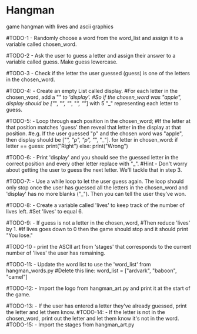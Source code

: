 # Hangman
game hangman with lives and ascii graphics


#TODO-1 - Randomly choose a word from the word_list and assign it to a variable called chosen_word.

#TODO-2 - Ask the user to guess a letter and assign their answer to a variable called guess. Make guess lowercase.

#TODO-3 - Check if the letter the user guessed (guess) is one of the letters in the chosen_word.

#TODO-4: - Create an empty List called display.
#For each letter in the chosen_word, add a "_" to 'display'.
#So if the chosen_word was "apple", display should be ["_", "_", "_", "_", "_"] with 5 "_" representing each letter to guess.

#TODO-5: - Loop through each position in the chosen_word;
#If the letter at that position matches 'guess' then reveal that letter in the display at that position.
#e.g. If the user guessed "p" and the chosen word was "apple", then display should be ["_", "p", "p", "_", "_"].
for letter in chosen_word:
    if letter == guess:
        print("Right")
    else:
        print("Wrong")

#TODO-6: - Print 'display' and you should see the guessed letter in the correct position and every other letter replace with "_".
#Hint - Don't worry about getting the user to guess the next letter. We'll tackle that in step 3.

#TODO-7: - Use a while loop to let the user guess again. The loop should only stop once the user has guessed all the letters in the chosen_word and 'display' has no more blanks ("_"). Then you can tell the user they've won.

#TODO-8: - Create a variable called 'lives' to keep track of the number of lives left. 
#Set 'lives' to equal 6.


#TODO-9: - If guess is not a letter in the chosen_word,
    #Then reduce 'lives' by 1. 
    #If lives goes down to 0 then the game should stop and it should print "You lose."

#TODO-10 - print the ASCII art from 'stages' that corresponds to the current number of 'lives' the user has remaining.

#TODO-11: - Update the word list to use the 'word_list' from hangman_words.py
#Delete this line: word_list = ["ardvark", "baboon", "camel"]

#TODO-12: - Import the logo from hangman_art.py and print it at the start of the game.

 #TODO-13: - If the user has entered a letter they've already guessed, print the letter and let them know.
 #TODO-14: - If the letter is not in the chosen_word, print out the letter and let them know it's not in the word.
  #TODO-15: - Import the stages from hangman_art.py 
